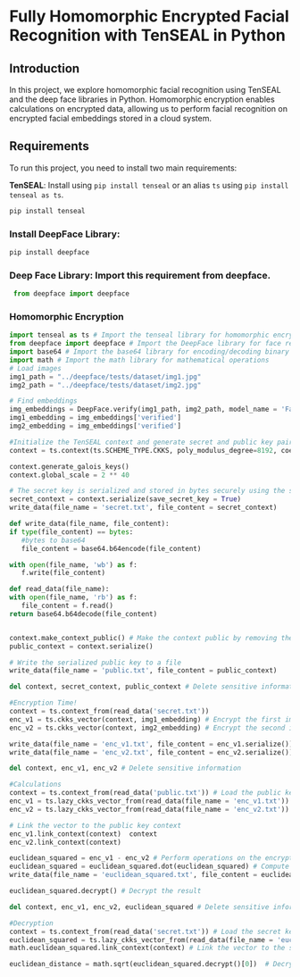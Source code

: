 # Fully Homomorphic Encrypted Facial Recognition with TenSEAL in Python

## Introduction

In this project, we explore homomorphic facial recognition using TenSEAL and the deep face libraries in Python. Homomorphic encryption enables calculations on encrypted data, allowing us to perform facial recognition on encrypted facial embeddings stored in a cloud system.

## Requirements

To run this project, you need to install two main requirements:

**TenSEAL**: Install using `pip install tenseal` or an alias `ts` using `pip install tenseal as ts`.

   ```bash
   pip install tenseal
   ```
### Install DeepFace Library:
   ```bash
   pip install deepface
   ```

### Deep Face Library: Import this requirement from deepface.
  ```python
   from deepface import deepface
  ```

### Homomorphic Encryption
   ```python
import tenseal as ts # Import the tenseal library for homomorphic encryption
from deepface import deepface # Import the DeepFace library for face recognition
import base64 # Import the base64 library for encoding/decoding binary data
import math # Import the math library for mathematical operations
# Load images
img1_path = "../deepface/tests/dataset/img1.jpg"
img2_path = "../deepface/tests/dataset/img2.jpg"

# Find embeddings
img_embeddings = DeepFace.verify(img1_path, img2_path, model_name = 'Facenet')
img1_embedding = img_embeddings['verified']
img2_embedding = img_embeddings['verified']

#Initialize the TenSEAL context and generate secret and public key pairs.
context = ts.context(ts.SCHEME_TYPE.CKKS, poly_modulus_degree=8192, coeff_mod_bit_sizes=[60, 40, 40, 60])

context.generate_galois_keys()
context.global_scale = 2 ** 40

# The secret key is serialized and stored in bytes securely using the serialize function.
secret_context = context.serialize(save_secret_key = True)
write_data(file_name = 'secret.txt', file_content = secret_context)

def write_data(file_name, file_content): 
   if type(file_content) == bytes:
      #bytes to base64
      file_content = base64.b64encode(file_content)
   
   with open(file_name, 'wb') as f:
      f.write(file_content)

def read_data(file_name):
   with open(file_name, 'rb') as f:
      file_content = f.read()
   return base64.b64decode(file_content)


context.make_context_public() # Make the context public by removing the secret key
public_context = context.serialize()

# Write the serialized public key to a file
write_data(file_name = 'public.txt', file_content = public_context)

del context, secret_context, public_context # Delete sensitive information

#Encryption Time!
context = ts.context_from(read_data('secret.txt'))
enc_v1 = ts.ckks_vector(context, img1_embedding) # Encrypt the first image's embeddings
enc_v2 = ts.ckks_vector(context, img2_embedding) # Encrypt the second image's embeddings

write_data(file_name = 'enc_v1.txt', file_content = enc_v1.serialize()) # Write the serialized encrypted vector to a file
write_data(file_name = 'enc_v2.txt', file_content = enc_v2.serialize()) # Write the serialized encrypted vector to a file

del context, enc_v1, enc_v2 # Delete sensitive information

#Calculations
context = ts.context_from(read_data('public.txt')) # Load the public key context from the file
enc_v1 = ts.lazy_ckks_vector_from(read_data(file_name = 'enc_v1.txt'))
enc_v2 = ts.lazy_ckks_vector_from(read_data(file_name = 'enc_v2.txt'))

# Link the vector to the public key context
enc_v1.link_context(context)  context
enc_v2.link_context(context)

euclidean_squared = enc_v1 - enc_v2 # Perform operations on the encrypted vectors
euclidean_squared = euclidean_squared.dot(euclidean_squared) # Compute the dot product of the vectors
write_data(file_name = 'euclidean_squared.txt', file_content = euclidean_squared.serialize()) # Write the result to a file

euclidean_squared.decrypt() # Decrypt the result

del context, enc_v1, enc_v2, euclidean_squared # Delete sensitive information

#Decryption
context = ts.context_from(read_data('secret.txt')) # Load the secret key context from the file
euclidean_squared = ts.lazy_ckks_vector_from(read_data(file_name = 'euclidean_squared.txt'))  # Load the encrypted result
math.euclidean_squared.link_context(context) # Link the vector to the secret key context

euclidean_distance = math.sqrt(euclidean_squared.decrypt()[0])  # Decrypt the result and compute the square root
   ```


























